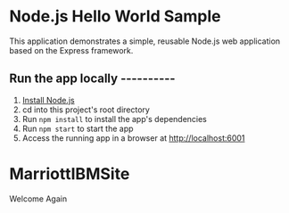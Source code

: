 # Node.js Hello World Sample

This application demonstrates a simple, reusable Node.js web application based on the Express framework.

## Run the app locally  ----------

1. [Install Node.js][]
1. cd into this project's root directory
1. Run `npm install` to install the app's dependencies
1. Run `npm start` to start the app
1. Access the running app in a browser at <http://localhost:6001>

[Install Node.js]: https://nodejs.org/en/download/
# MarriottIBMSite
Welcome Again
